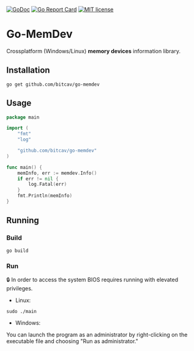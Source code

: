 [![GoDoc](https://godoc.org/github.com/narqo/go-badge?status.svg)](https://godoc.org/github.com/bitcav/go-memdev)
[![Go Report Card](https://goreportcard.com/badge/github.com/bitcav/go-memdev)](https://goreportcard.com/report/github.com/bitcav/go-memdev)
[![MIT license](https://img.shields.io/badge/License-MIT-blue.svg)](https://github.com/bitcav/go-memdev/blob/master/LICENSE)
 
# Go-MemDev

Crossplatform (Windows/Linux) **memory devices** information library.

## Installation
```
go get github.com/bitcav/go-memdev
```

## Usage

```go
package main

import (
	"fmt"
	"log"

	"github.com/bitcav/go-memdev"
)

func main() {
	memInfo, err := memdev.Info()
	if err != nil {
		log.Fatal(err)
	}
	fmt.Println(memInfo)
}

```

## Running

### Build
```
go build
```

### Run
:lock: In order to access the system BIOS requires running with elevated privileges.

* Linux:
```
sudo ./main
```

* Windows:

You can launch the program as an administrator by right-clicking on the executable file and choosing "Run as administrator."
